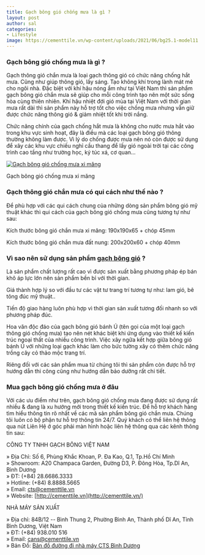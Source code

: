 ```yaml
---
title: Gạch bông gió chống mưa là gì ?
layout: post
author: sal
categories:
- Lifestyle
image: https://cementtile.vn/wp-content/uploads/2021/06/bg25.1-model11.jpg
---
```


### Gạch bông gió chống mưa là gì ?

Gạch thông gió chắn mưa là loại gạch thông gió có chức năng chống hắt mưa. Cũng như giúp thông gió, lấy sáng. Tạo không khí trong lành mát mẻ cho ngôi nhà. Đặc biệt với khí hậu nóng ẩm như tại Việt Nam thì sản phẩm gạch bông gió chắn mưa sẽ giúp cho mỗi công trình tạo nên một sức sống hòa cùng thiên nhiên. Khí hậu nhiệt đới gió mùa tại Việt Nam với thời gian mưa rất dài thì sản phẩm này hỗ trợ tốt cho việc chống mưa nhưng vẫn giữ được chức năng thông gió & giảm nhiệt tốt khi trời nắng.

Chức năng chính của gạch chống hắt mưa là không cho nước mưa hắt vào trong khu vực sinh hoạt, đây là điều mà các loại gạch bông gió thông thường không làm được. Vì lý do chống được mưa nên nó còn được sử dụng để xây các khu vực chiếu nghỉ cầu thang để lấy gió ngoài trời tại các công trình cao tầng như trường học, ký túc xá, cơ quan...

[![Gạch bông gió chống mưa xi măng](https://cementtile.vn/wp-content/uploads/2021/06/bg25.1-model11.jpg "Gạch bông gió chống mưa xi măng")](http://cementtile.vn/wp-content/uploads/2021/06/bg25.1-model11.jpg)

Gạch bông gió chống mưa xi măng

### Gạch thông gió chắn mưa có qui cách như thế nào ?

Để phù hợp với các qui cách chung của những dòng sản phẩm bông gió mỹ thuật khác thì qui cách của gạch bông gió chống mưa cũng tương tự như sau:

Kích thước bông gió chắn mưa xi măng: 190x190x65 + chóp 45mm

Kích thước bông gió chắn mưa đất nung: 200x200x60 + chóp 40mm

### Vì sao nên sử dụng sản phẩm [gạch bông gió](http://cementtile.vn/vi/gach-bong-gio-trang-tri/) ?

Là sản phẩm chất lượng rất cao vì được sản xuất bằng phương pháp ép bán khô áp lực lớn nên sản phẩm bền bỉ với thời gian.

Giá thành hợp lý so với đầu tư các vật tư trang trí tương tự như: lam gió, bê tông đúc mỹ thuật..

Tiến độ giao hàng luôn phù hợp vì thời gian sản xuất tương đối nhanh so với phương pháp đúc.

Hoa văn độc đáo của gạch bông gió bánh Ú (tên gọi của một loại gạch thông gió chống mưa) tạo nên nét khác biệt khi ứng dụng vào thiết kế kiến trúc ngoại thất của nhiều công trình. Việc xây ngữa kết hợp giữa bông gió bánh Ú với những loại gạch khác làm cho bức tường xây có thêm chức năng trồng cây cỏ thảo mộc trang trí.

Riêng đối với các sản phẩm mua từ chúng tôi thì sản phẩm còn được hỗ trợ hướng dẫn thi công cũng như hướng dẫn bảo dưỡng rất chi tiết.

### Mua gạch bông gió chống mưa ở đâu

Với các ưu điểm như trên, gạch bông gió chống mưa đang được sử dụng rất nhiều & đang là xu hướng mới trong thiết kế kiến trúc. Để hỗ trợ khách hàng tìm hiểu thông tin rõ nhất về các mã sản phẩm bông gió chắn mưa. Chúng tôi luôn có bộ phận tư hỗ trợ thông tin 24/7. Quý khách có thể liên hệ thông qua nút Liên Hệ ở góc phải màn hình hoặc liên hệ thông qua các kênh thông tin sau:

CÔNG TY TNHH GẠCH BÔNG VIỆT NAM

» Địa Chỉ: Số 6, Phùng Khắc Khoan, P. Đa Kao, Q.1, Tp.Hồ Chí Minh\
» Showroom: A20 Champaca Garden, Đường D3, P. Đông Hòa, Tp.Dĩ An, Bình Dương\
» ĐT: (+84) 28.6686.3333\
» Hotline: (+84) 8.8888.5665\
» Email: cts@cementtile.vn\
» Website: [http://cementtile.vn](http://cementtile.vn/)

NHÀ MÁY SẢN XUẤT

» Địa chỉ: 84B/12 -- Bình Thung 2, Phường Bình An, Thành phố Dĩ An, Tỉnh Bình Dương, Việt Nam\
» ĐT: (+84) 938.010 516\
» Email: cans@cementtile.vn\
» Bản Đồ: [Bản đồ đường đi nhà máy CTS Bình Dương](https://goo.gl/maps/hDpWwTKhnpQWiWH88)
